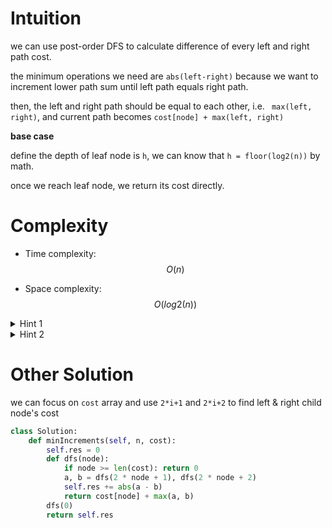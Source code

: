 # Intuition

we can use post-order DFS to calculate difference of every left and right path cost.

the minimum operations we need are `abs(left-right)` because we want to increment lower path sum until left path equals right path.

then, the left and right path should be equal to each other, i.e. ` max(left, right)`, and current path becomes `cost[node] + max(left, right)`

**base case**

define the depth of leaf node is `h`, we can know that `h = floor(log2(n))` by math.

once we reach leaf node, we return its cost directly.

# Complexity
- Time complexity:
$$O(n)$$

- Space complexity:
$$O(log2(n))$$

<details>
<summary>Hint 1</summary>

The path from the root to a leaf that has the maximum cost should not be modified.

</details>

<details>
<summary>Hint 2</summary>

The optimal way is to increase all other paths to make their costs equal to the path with maximum cost.

</details>

# Other Solution

we can focus on `cost` array and use `2*i+1` and `2*i+2` to find left & right child node's cost

```py
class Solution:
    def minIncrements(self, n, cost):
        self.res = 0
        def dfs(node):
            if node >= len(cost): return 0
            a, b = dfs(2 * node + 1), dfs(2 * node + 2)
            self.res += abs(a - b)
            return cost[node] + max(a, b)
        dfs(0)
        return self.res
```